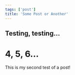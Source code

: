 ```yaml
---
tags: ['post']
title: 'Some Post or Another'
---
```


## Testing, testing...
# 4, 5, 6...

This is my second test of a post!